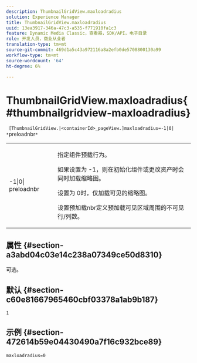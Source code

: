 ```yaml
---
description: ThumbnailGridView.maxloadradius
solution: Experience Manager
title: ThumbnailGridView.maxloadradius
uuid: 13ea3917-346a-47c3-a535-f771910fa1c3
feature: Dynamic Media Classic，查看器，SDK/API，电子目录
role: 开发人员，商业从业者
translation-type: tm+mt
source-git-commit: 469d1a5c43a972116a8a2efb0de5708800130a99
workflow-type: tm+mt
source-wordcount: '64'
ht-degree: 6%

---
```



# ThumbnailGridView.maxloadradius{#thumbnailgridview-maxloadradius}

` [ThumbnailGridView.|<containerId>_pageView.]maxloadradius=-1|0| *`preloadnbr`*`

<table id="table_D29F1F6A8EC74F42A254C823435F9493"> 
 <tbody> 
  <tr> 
   <td colname="col1"> <p><span class="codeph">-1|0|<span class="varname"> preloadnbr</span></span> </p> </td> 
   <td colname="col2"> <p>指定组件预载行为。 </p> <p>如果设置为<span class="codeph"> -1</span>，则在初始化组件或更改资产时会同时加载缩略图。 </p> <p>设置为<span class="codeph"> 0</span>时，仅加载可见的缩略图。 </p> <p>设置<span class="codeph"><span class="varname">预加载nbr</span></span>定义预加载可见区域周围的不可见行/列数。 </p> </td> 
  </tr> 
 </tbody> 
</table>

## 属性 {#section-a3abd04c03e14c238a07349ce50d8310}

可选。

## 默认 {#section-c60e81667965460cbf03378a1ab9b187}

`1`

## 示例 {#section-472614b59e04430490a7f16c932bce89}

`maxloadradius=0`
